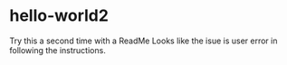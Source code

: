 # hello-world2
Try this a second time with a ReadMe
Looks like the isue is user error in following the instructions.
